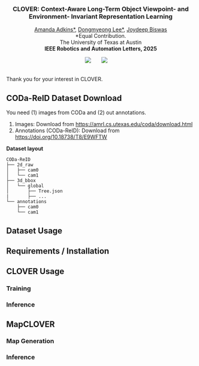 <h3 align="center"><strong>CLOVER: Context-Aware Long-Term Object Viewpoint- and Environment- Invariant Representation Learning</strong></h3>

  <p align="center">
    <a href="https://mandi1267.github.io">Amanda Adkins*</a>,
    <a href="">Dongmyeong Lee*</a>,
    <a href="https://www.joydeepb.com">Joydeep Biswas</a>
    <br>
    *Equal Contribution.
    <br>
    The University of Texas at Austin
    <br>
    <b>IEEE Robotics and Automation Letters, 2025</b>

</p>

<div align="center">
 <a href='https://arxiv.org/abs/2407.09718'><img src='https://img.shields.io/badge/Paper-arXiv-red'></a> &nbsp;&nbsp;&nbsp;&nbsp;&nbsp;
 <!-- <a href='TODO website'><img src='https://img.shields.io/badge/Project-Page-orange'></a> &nbsp;&nbsp;&nbsp;&nbsp;&nbsp; -->
 <!-- <a href='TODO youtube'><img src='https://img.shields.io/badge/YouTube-Demo-yellow'></a> &nbsp;&nbsp;&nbsp;&nbsp;&nbsp; -->
 <a href='https://github.com/ut-amrl/clover/tree/master?tab=MIT-1-ov-file'><img src='https://img.shields.io/badge/License-MIT-green'></a> &nbsp;&nbsp;&nbsp;&nbsp;&nbsp;
 <br>
 <br>
</div>



Thank you for your interest in CLOVER. 


## CODa-ReID Dataset Download
You need (1) images from CODa and (2) out annotations.
1. Images: Download from https://amrl.cs.utexas.edu/coda/download.html
2. Annotations (CODa-ReID): Download from https://doi.org/10.18738/T8/E9WFTW

**Dataset layout**
```
CODa-ReID
├── 2d_raw
│   ├── cam0
│   └── cam1
├── 3d_bbox
│   └── global
│       ├── Tree.json
|       ├── ...
└── annotations
    ├── cam0
    └── cam1
```



## Dataset Usage


## Requirements / Installation


## CLOVER Usage


### Training


### Inference


## MapCLOVER

### Map Generation


### Inference

